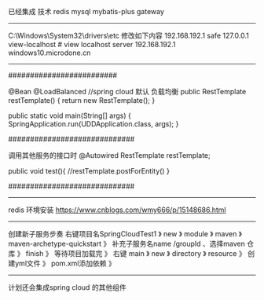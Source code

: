 已经集成 技术
redis 
mysql 
mybatis-plus 
gateway
***************************************************
C:\Windows\System32\drivers\etc 修改如下内容
192.168.192.1 safe
127.0.0.1 view-localhost # view localhost server
192.168.192.1 windows10.microdone.cn
***************************************************

#########################

@Bean
@LoadBalanced //spring cloud 默认 负载均衡 
public RestTemplate restTemplate() {
    return new RestTemplate();
}

public static void main(String[] args) {
    SpringApplication.run(UDDApplication.class, args);
}

#############################

调用其他服务的接口时 
@Autowired
RestTemplate restTemplate;

public void test(){
    //restTemplate.postForEntity()
}

#############################
*******************************************************

redis 环境安装 
https://www.cnblogs.com/wmy666/p/15148686.html

*******************************************************

创建新子服务步奏
右键项目名SpringCloudTest1 》 new 》 module 》 maven 》maven-archetype-quickstart 
》 补充子服务名name /groupId 、选择maven 仓库 》 finish 》 等待项目加载完 
》 右键 main 》 new 》 directory 》 resource 》 创建yml文件 》 pom.xml添加依赖
》 

*******************************************************
计划还会集成spring cloud 的其他组件
